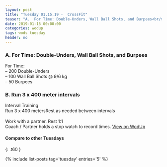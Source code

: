 ```yaml
---
layout: post
title: "Tuesday 01.15.19 -  CrossFit"
teaser: "A.  For Time: Double-Unders, Wall Ball Shots, and Burpees<br/> B.  Run 3 x 400 meter intervals"
date: 2019-01-15 00:00:00
categories: wodup
tags: wods tuesday
header: no
---
```



<h3>A.  For Time: Double-Unders, Wall Ball Shots, and Burpees</h3>
For Time:<br/>– 200 Double-Unders<br/>– 100 Wall Ball Shots @ 9/6 kg<br/>– 50 Burpees<br/>
<h3>B.  Run 3 x 400 meter intervals</h3>
Interval Training<br/>Run 3 x 400 metersRest as needed between intervals<br/><br/>Work with a partner. Rest 1:1<br/>
Coach / Partner holds a stop watch to record times.
<a href="https://www.wodup.com/gyms/asphodel/wods/12367" target="blank">View on WodUp</a>


#### Compare to other Tuesdays
{: .t60 }

{% include list-posts tag='tuesday' entries='5' %}